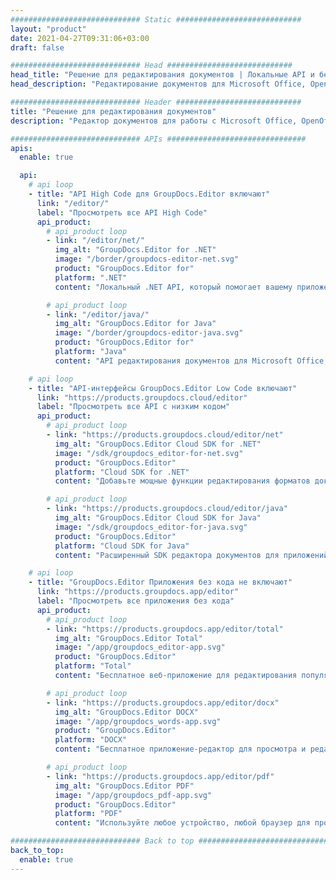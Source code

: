 ```yaml
---
############################# Static ############################
layout: "product"
date: 2021-04-27T09:31:06+03:00
draft: false

############################# Head ############################
head_title: "Решение для редактирования документов | Локальные API и бесплатные приложения"
head_description: "Редактирование документов для Microsoft Office, OpenDocument, PDF и других форматов файлов с использованием локальных API или приложения для онлайн-редактора документов."

############################# Header ############################
title: "Решение для редактирования документов"
description: "Редактор документов для работы с Microsoft Office, OpenOffice, PDF, HTML и другими форматами файлов документов.."

############################# APIs ###############################
apis:
  enable: true

  api:
    # api loop
    - title: "API High Code для GroupDocs.Editor включают"
      link: "/editor/"
      label: "Просмотреть все API High Code"
      api_product:
        # api_product loop
        - link: "/editor/net/"
          img_alt: "GroupDocs.Editor for .NET"
          image: "/border/groupdocs-editor-net.svg"
          product: "GroupDocs.Editor for"
          platform: ".NET"
          content: "Локальный .NET API, который помогает вашему приложению просматривать, редактировать и затем преобразовывать документы.."

        # api_product loop
        - link: "/editor/java/"
          img_alt: "GroupDocs.Editor for Java"
          image: "/border/groupdocs-editor-java.svg"
          product: "GroupDocs.Editor for"
          platform: "Java"
          content: "API редактирования документов для Microsoft Office, OpenOffice, HTML и других документов для управления в ваших приложениях на основе Java.."

    # api loop
    - title: "API-интерфейсы GroupDocs.Editor Low Code включают"
      link: "https://products.groupdocs.cloud/editor"
      label: "Просмотреть все API с низким кодом"
      api_product:
        # api_product loop
        - link: "https://products.groupdocs.cloud/editor/net"
          img_alt: "GroupDocs.Editor Cloud SDK for .NET"
          image: "/sdk/groupdocs_editor-for-net.svg"
          product: "GroupDocs.Editor"
          platform: "Cloud SDK for .NET"
          content: "Добавьте мощные функции редактирования форматов документов в приложения .NET с помощью Cloud SDK для .NET. Редактировать документы MS Office, Web и XML."

        # api_product loop
        - link: "https://products.groupdocs.cloud/editor/java"
          img_alt: "GroupDocs.Editor Cloud SDK for Java"
          image: "/sdk/groupdocs_editor-for-java.svg"
          product: "GroupDocs.Editor"
          platform: "Cloud SDK for Java"
          content: "Расширенный SDK редактора документов для приложений Java для редактирования стандартных форматов файлов документов на любой платформе, способной вызывать REST API.."

    # api loop
    - title: "GroupDocs.Editor Приложения без кода не включают"
      link: "https://products.groupdocs.app/editor"
      label: "Просмотреть все приложения без кода"
      api_product:
        # api_product loop
        - link: "https://products.groupdocs.app/editor/total"
          img_alt: "GroupDocs.Editor Total"
          image: "/app/groupdocs_editor-app.svg"
          product: "GroupDocs.Editor"
          platform: "Total"
          content: "Бесплатное веб-приложение для редактирования популярных форматов файлов из Office &amp; ОпенОфис."

        # api_product loop
        - link: "https://products.groupdocs.app/editor/docx"
          img_alt: "GroupDocs.Editor DOCX"
          image: "/app/groupdocs_words-app.svg"
          product: "GroupDocs.Editor"
          platform: "DOCX"
          content: "Бесплатное приложение-редактор для просмотра и редактирования документов Microsoft Word онлайн."

        # api_product loop
        - link: "https://products.groupdocs.app/editor/pdf"
          img_alt: "GroupDocs.Editor PDF"
          image: "/app/groupdocs_pdf-app.svg"
          product: "GroupDocs.Editor"
          platform: "PDF"
          content: "Используйте любое устройство, любой браузер для просмотра или редактирования электронных таблиц Microsoft Excel.."

############################# Back to top ###############################
back_to_top:
  enable: true
---
```


